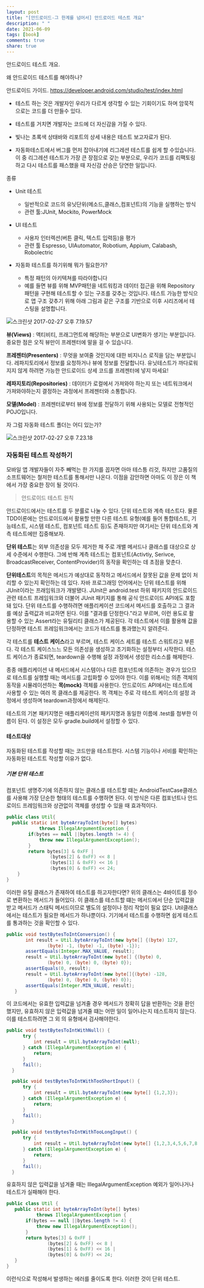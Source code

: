 ```yaml
---
layout: post
title: "[안드로이드-그 한계를 넘어서] 안드로이드 테스트 개요"
description: " "
date: 2021-06-09
tags: [book]
comments: true
share: true
---
```


안드로이드 테스트 개요.

 왜 안드로이드 테스트를 해야하나?

안드로이드 가이드.
 https://developer.android.com/studio/test/index.html


  - 테스트 하는 것은 개발자인 우리가 다르게 생각할 수 있는 기회이기도 하며 암묵적으로는 코드를 더 만들수 있다.

  - 테스트를 거치면 개발자는 코드에 더 자신감을 가질 수 있다.

  - 빛나는 초록색 상태바와 리포트의 상세 내용은 테스트 보고자료가 된다.

  - 자동화테스트에서 버그를 먼저 잡아내기에 리그레션 테스트를 쉽게 할 수있습니다. 이 중 리그레션 테스트가 가장 큰 장점으로 갖는 부분으로, 우리가 코드를 리팩토링하고 다시 테스트를 패스했을 때 자신감 산승은 당연한 일입니다.

  종류

  - Unit 테스트
      - 일반적으로 코드의 유닛단위(메소드,클래스,컴포넌트)의 기능을 실행하는 방식
      - 관련 툴:JUnit, Mockito, PowerMock
  - UI 테스트
      - 사용자 인터렉션(버튼 클릭, 텍스트 입력등)을 평가
      - 관련 툴 Espresso, UIAutomator, Robotium, Appium, Calabash, Robolectric

- 자동화 테스트를 하기위해 뭐가 필요한가?
  - 특정 패턴의 아키텍쳐를 따라야합니다
  - 예를 들면 뷰를 위해 MVP패턴을 네트워킹과 데이터 접근을 위해 Repository패턴을 구현해 테스트할 수 있는 구조를 갖추는 것입니다.
테스트 가능한 방식으로 앱 구조 갖추기 위해 아래 그림과 같은 구조를 기반으로 이후 시리즈에서 테스팅을 설명합니다.

![스크린샷 2017-02-27 오후 7.19.57](http://i.imgur.com/sCv2AyL.png)


**뷰(Views)** : 액티비티, 프래그먼트에 해당하는 부분으로 UI변화가 생기는 부분입니다. 중요한 점은 오직 뷰만이 프레젠터에 말을 걸 수 있습니다.

**프레젠터(Presenters)** : 무엇을 보여줄 것인지에 대한 비지니스 로직을 담는 부분입니다. 레파지토리에서 정보를 요청하거나 뷰에 정보를 전달합니다. 유닛테스트가 까다로워지지 않게 하려면 가능한 안드로이드 상세 코드를 프레젠터에 넣지 마세요!

**레파지토리(Repositories)** : 데이터가 로컬에서 가져와야 하는지 또는 네트워크에서 가져와야하는지 결정하는 과정에서 프레젠터와 소통합니다.

**모델(Model)** : 프레젠터로부터 뷰에 정보를 전달하기 위해 사용되는 모델로 전형적인 POJO입니다.


 자 그럼 자동화 테스트 폴더는 어디 있는가?

 ![스크린샷 2017-02-27 오후 7.23.18](http://i.imgur.com/FECh3T6.png)

### 자동화된 테스트 작성하기

모바일 앱 개발자들이 자주 빼먹는 한 가지를 꼽자면 아마 테스틍 리것, 하지만 고품질의 소프트웨어는 철저한 테스트를 통해서만 나온다. 이점을 감안하면 아마도 이 장은 이 책에서 가장 중요한 장이 될 것이다.

> 안드로이드 테스트 원칙

안드로이드에서는 테스트를 두 분률로 나눌 수 있다. 단위 테스트와 계측 테스트다. 물론 TDD이론에는 안드로이드에서 활용할 만한 다른 테스트 유형(예를 들어 통합테스트, 기능테스트, 시스템 테스트, 컴포넌트 테스트 등)도 존재하지만 여기서는 단위 테스트와 계측 테스트에만 집중해보자.

**단위 테스트**는 외부 의존성을 모두 제거한 채 주로 개밸 메서드나 클래스를 대상으로 상세 수준에서 수행한다. 그에 반해 계측 테스트는 컴포넌트(Activtiy, Serivce, BroadcastReceiver, ContentProvider)의 동작을 확인하는 데 초점을 맞춘다.

**단위테스트**의 목적은 메서드가 예상대로 동작하고 메서드에서 잘못된 값을 문제 없이 처리할 수 있는지 확인하는 데 있다. 자바 프로그래밍 언어에서는 단위 테스트를 위해 JUnit이라는 프래임워크가 개발됐다. JUnit은 android.test 하위 패키지의 안드로이드 관련 테스트 프레임워크와 더불어 JUnit 패키지를 통해 공식 안드로이드 API에도 포함돼 있다. 단위 테스트를 수행하려면 애플리케이션 코드에서 메서드를 호출하고 그 결과를 예상 출력값과 비교하면 된다. 이를 "결과를 단정한다."라고 부르며, 이런 용도로 활용할 수 있는 Assert라는 유틸리티 클래스가 제공된다. 각 테스트에서 이를 활용해 값을 단정하면 테스트 프레임워크에서는 코드가 테스트를 통과했는지 알려준다.

 각 테스트를 **테스트 케이스**라고 부르며, 테스트 케이스 세트를 테스트 스워트라고 부른다. 각 테스트 케이스느느 모든 의존성을 생성하고 초기화하는 설정부터 시작한다. 테스트 케이스가 종료되면, teardown을 수행해 설정 과정에서 생성한 리소스를 해제한다.

 종종 애플리케이션 내 메서드에서 시스템이나 다른 컴포넌트에 의존하는 경우가 있으므로 테스트를 실행할 때는 메서드를 고립화할 수 있어야 한다. 이를 위해서는 의존 객체의 동작을 시뮬레이션하는 **목(mock)** 객체를 사용한다. 안드로이드 API에서는 테스트에 사용할 수 있는 여러 목 클래스를 제공한다. 목 객체는 주로 각 테스트 케이스의 설정 과정에서 생성하며 teardown과정에서 해제된다.

 테스트의 기본 패키지명은 애플리케이션의 패키지명과 동일한 이름에 .test를 첨부한 이름이 된다. 이 설정은 모두 gradle.build에서 설정할 수 있다.

#### 테스트대상

자동화된 테스트를 작성할 때는 코드만을 테스트한다. 시스템 기능이나 서비를 확인하는 자동화된 테스트트 작성할 이유가 없다.

##### 기본 단위 테스트
컴포넌트 생명주기에 의존하지 않는 클래스를 테스트할 떄는 AndroidTestCase클래스를 사용해 가장 단순한 형태의 테스트를 수행하면 된다. 이 방식은 다른 컴포넌트나 안드로이드 프레임워크와 상관없이 객체를 생성할 수 있을 때 효과적이다.

```java
public class Util{
  public static int byteArrayToInt(byte[] bytes)
            throws IllegalArgumentException {
        if(bytes == null ||bytes.length != 4) {
            throw new IllegalArgumentException();
        }
        return bytes[3] & 0xFF |
                (bytes[2] & 0xFF) << 8 |
                (bytes[1] & 0xFF) << 16 |
                (bytes[0] & 0xFF) << 24;
    }
}
```

 이러한 유틸 클래스가 존재하여 테스트를 하고자한다면?
 위의 클래스는 4바이트를 정수로 변환하는 메서드가 들어있다. 이 클래스를 테스트할 떄는 메서드에서 단순 입력값을 받고 메서드가 스태틱 메서드이므로 별도의 설정이나 정리 작업이 필요 없다. Util클래스에서는 테스트가 필요한 메서드가 하나뿐이다. 기기에서 테스트를 수행하면 쉽게 테스트를 통과하는 것을 확인할 수 있다.

 ```java
 public void testBytesToIntConversion() {
        int result = Util.byteArrayToInt(new byte[] {(byte) 127,
                (byte) -1, (byte) -1, (byte) -1});
        assertEquals(Integer.MAX_VALUE, result);
        result = Util.byteArrayToInt(new byte[] {(byte) 0,
                (byte) 0, (byte) 0, (byte) 0});
        assertEquals(0, result);
        result = Util.byteArrayToInt(new byte[]{(byte) -128,
                (byte) 0, (byte) 0, (byte) 0});
        assertEquals(Integer.MIN_VALUE, result);
    }
 ```

  이 코드에서는 유효한 입력값을 넘겨줄 경우 메서드가 정확히 답을 반환하는 것을 환인했지만, 유효하지 않은 입력값을 넘겨줄 떄는 어떤 일이 일어나는지 테스트하지 않는다. 이를 테스트하려면 그 외 의 유형에서 검사해야한다.

  ```java
  public void testBytesToIntWithNull() {
        try {
            int result = Util.byteArrayToInt(null);
        } catch (IllegalArgumentException e) {
            return;
        }
        fail();
    }

    public void testBytesToIntWithTooShortInput() {
        try {
            int result = Util.byteArrayToInt(new byte[] {1,2,3});
        } catch (IllegalArgumentException e) {
            return;
        }
        fail();
    }

    public void testBytesToIntWithTooLongInput() {
        try {
            int result = Util.byteArrayToInt(new byte[] {1,2,3,4,5,6,7,8,9});
        } catch (IllegalArgumentException e) {
            return;
        }
        fail();
    }
  ```
 유효하지 않은 입력값을 넘겨줄 때는 IllegalArgumentException 예외가 일어나거나 테스트가 실패해야 한다.

 ```java
 public class Util {
    public static int byteArrayToInt(byte[] bytes)
            throws IllegalArgumentException {
        if(bytes == null ||bytes.length != 4) {
            throw new IllegalArgumentException();
        }
        return bytes[3] & 0xFF |
                (bytes[2] & 0xFF) << 8 |
                (bytes[1] & 0xFF) << 16 |
                (bytes[0] & 0xFF) << 24;
    }
}
 ```

 이런식으로 작성해서 발생하는 에러를 줄이도록 한다.
 이러한 것이 단위 테스트.
